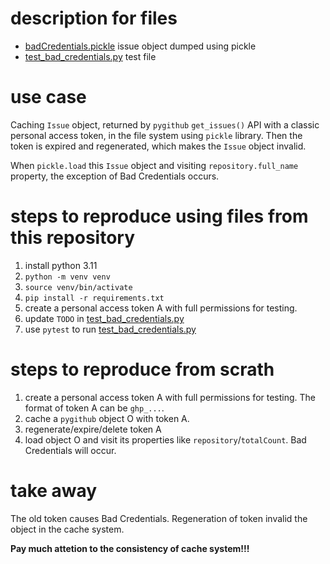 # description for files

- [badCredentials.pickle](./badCredentials.pickle) issue object dumped using pickle
- [test_bad_credentials.py](./test_bad_credentials.py) test file

# use case

Caching `Issue` object, returned by `pygithub` `get_issues()` API with a classic personal access token,
in the file system using `pickle` library. Then the token is expired and regenerated, which makes the `Issue` object invalid.

When `pickle.load` this `Issue` object and visiting `repository.full_name` property, the exception of Bad Credentials occurs.

# steps to reproduce using files from this repository

1. install python 3.11
2. `python -m venv venv`
3. `source venv/bin/activate`
4. `pip install -r requirements.txt`
5. create a personal access token A with full permissions for testing.
6. update `TODO` in [test_bad_credentials.py](test_bad_credentials.py)
7. use `pytest` to run [test_bad_credentials.py](test_bad_credentials.py)

# steps to reproduce from scrath

1. create a personal access token A with full permissions for testing. The format of token A can be `ghp_...`.
2. cache a `pygithub` object O with token A. 
3. regenerate/expire/delete token A
4. load object O and visit its properties like `repository`/`totalCount`. Bad Credentials will occur.

# take away

The old token causes Bad Credentials. Regeneration of token invalid the object in the cache system.

**Pay much attetion to the consistency of cache system!!!**
